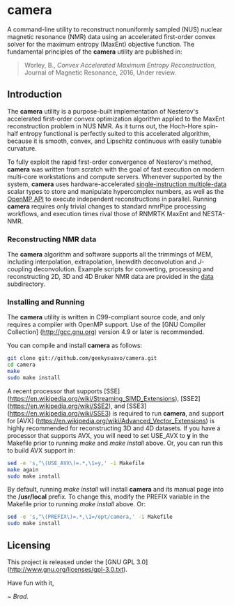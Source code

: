 # camera

A command-line utility to reconstruct nonuniformly sampled (NUS) nuclear
magnetic resonance (NMR) data using an accelerated first-order convex
solver for the maximum entropy (MaxEnt) objective function. The
fundamental principles of the **camera** utility are published in:

> Worley, B., _Convex Accelerated Maximum Entropy Reconstruction_,
> Journal of Magnetic Resonance, 2016, Under review.

## Introduction

The **camera** utility is a purpose-built implementation of Nesterov's
accelerated first-order convex optimization algorithm applied to the
MaxEnt reconstruction problem in NUS NMR. As it turns out, the Hoch-Hore
spin-half entropy functional is perfectly suited to this accelerated
algorithm, because it is smooth, convex, and Lipschitz continuous with
easily tunable curvature.

To fully exploit the rapid first-order convergence of Nesterov's method,
**camera** was written from scratch with the goal of fast execution on
modern multi-core workstations and compute servers. Whenever supported
by the system, **camera** uses hardware-accelerated [single-instruction
multiple-data](https://en.wikipedia.org/wiki/SIMD) scalar types to store
and manipulate hypercomplex numbers, as well as the
[OpenMP API](https://en.wikipedia.org/wiki/OpenMP) to execute independent
reconstructions in parallel. Running **camera** requires only trivial
changes to standard nmrPipe processing workflows, and execution times
rival those of RNMRTK MaxEnt and NESTA-NMR.

### Reconstructing NMR data

The **camera** algorithm and software supports all the trimmings of MEM,
including interpolation, extrapolation, linewdith deconvolution and
_J_-coupling deconvolution. Example scripts for converting, processing
and reconstructing 2D, 3D and 4D Bruker NMR data are provided
in the [data](data/) subdirectory.

### Installing and Running

The **camera** utility is written in C99-compliant source code, and only
requires a compiler with OpenMP support. Use of the
[GNU Compiler Collection] (http://gcc.gnu.org) version 4.9 or later
is recommended.

You can compile and install **camera** as follows:

```bash
git clone git://github.com/geekysuavo/camera.git
cd camera
make
sudo make install
```

A recent processor that supports
[SSE] (https://en.wikipedia.org/wiki/Streaming_SIMD_Extensions),
[SSE2] (https://en.wikipedia.org/wiki/SSE2), and
[SSE3] (https://en.wikipedia.org/wiki/SSE3) is required to
run **camera**, and support for
[AVX] (https://en.wikipedia.org/wiki/Advanced_Vector_Extensions) is
highly recommended for reconstructing 3D and 4D datasets. If you have a
processor that supports AVX, you will need to set USE_AVX to **y** in the
Makefile prior to running _make_ and _make install_ above. Or, you can run
this to build AVX support in:

```bash
sed -e 's,^\(USE_AVX\)=.*,\1=y,' -i Makefile
make again
sudo make install
```

By default, running _make install_ will install **camera** and its manual
page into the **/usr/local** prefix. To change this, modify the PREFIX
variable in the Makefile prior to running _make install_ above. Or:

```bash
sed -e 's,^\(PREFIX\)=.*,\1=/opt/camera,' -i Makefile
sudo make install
```

## Licensing

This project is released under the
[GNU GPL 3.0] (http://www.gnu.org/licenses/gpl-3.0.txt).

Have fun with it,

*~ Brad.*

